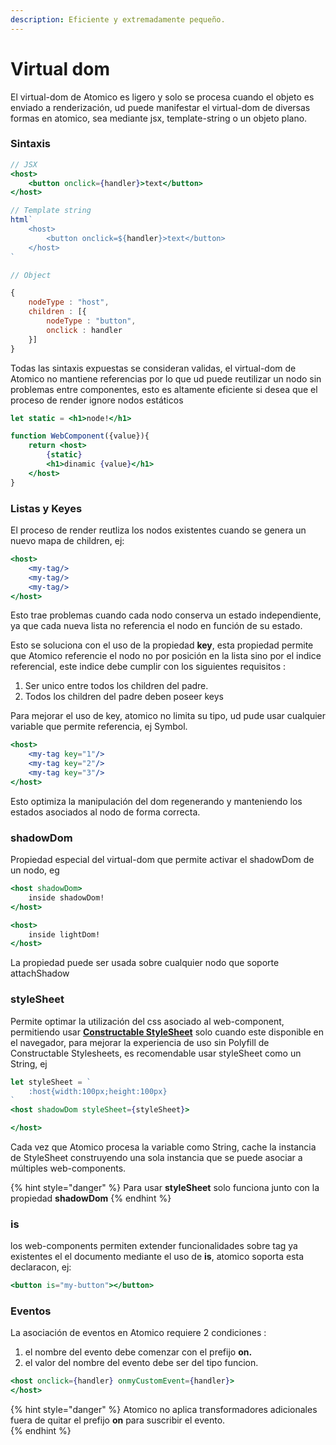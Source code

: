 ```yaml
---
description: Eficiente y extremadamente pequeño.
---
```


# Virtual dom

El virtual-dom de Atomico es ligero y solo se procesa cuando el objeto es enviado a renderización, ud puede manifestar el virtual-dom de diversas formas en atomico, sea mediante jsx, template-string o un objeto plano.

### Sintaxis

```jsx
// JSX
<host>
    <button onclick={handler}>text</button>
</host>

// Template string
html`
    <host>
        <button onclick=${handler}>text</button>
    </host>
`

// Object

{
    nodeType : "host",
    children : [{
        nodeType : "button",
        onclick : handler
    }]
}
```

Todas las sintaxis expuestas se consideran validas, el virtual-dom de Atomico no mantiene referencias por lo que ud puede reutilizar un nodo sin problemas entre componentes, esto es altamente eficiente si desea que el proceso de render ignore nodos estáticos

```jsx
let static = <h1>node!</h1>

function WebComponent({value}){
    return <host>
        {static}
        <h1>dinamic {value}</h1>
    </host>
}
```

### Listas y Keyes

El proceso de render reutliza los nodos existentes cuando se genera un nuevo mapa de children, ej:

```jsx
<host>
    <my-tag/>
    <my-tag/>
    <my-tag/>    
</host>
```

Esto trae problemas cuando cada nodo conserva un estado independiente, ya que cada nueva lista no referencia el nodo en función de su estado.

Esto se soluciona con el uso de la propiedad **key**, esta propiedad permite que Atomico referencie el nodo no por posición en la lista sino por el indice referencial, este indice debe cumplir con los siguientes requisitos : 

1. Ser unico entre todos los children del padre.
2. Todos los children del padre deben poseer keys

Para mejorar el uso de key, atomico no limita su tipo, ud pude usar cualquier variable que permite referencia, ej Symbol.

```jsx
<host>
    <my-tag key="1"/>
    <my-tag key="2"/>
    <my-tag key="3"/>   
</host>
```

Esto optimiza la manipulación del dom regenerando y manteniendo los estados asociados al nodo de forma correcta.

### shadowDom

Propiedad especial del virtual-dom que permite activar el shadowDom de un nodo, eg

```jsx
<host shadowDom>
    inside shadowDom!
</host>

<host>
    inside lightDom!
</host>
```

La propiedad puede ser usada sobre cualquier nodo que soporte attachShadow

### styleSheet

Permite optimar la utilización del css asociado al web-component, permitiendo usar [**Constructable StyleSheet**](https://developers.google.com/web/updates/2019/02/constructable-stylesheets) solo cuando este disponible en el navegador, para mejorar la experiencia de uso sin Polyfill de Constructable Stylesheets, es recomendable usar styleSheet como un String, ej

```jsx
let styleSheet = `
    :host{width:100px;height:100px}
`
<host shadowDom styleSheet={styleSheet}>

</host>
```

Cada vez que Atomico procesa la variable como String, cache la instancia de StyleSheet construyendo una sola instancia que se puede asociar a múltiples web-components.

{% hint style="danger" %}
Para usar **styleSheet** solo funciona junto con la propiedad **shadowDom**
{% endhint %}

### is

los web-components permiten extender funcionalidades sobre tag ya existentes el el documento mediante el uso de **is**,  atomico soporta esta declaracon, ej:

```jsx
<button is="my-button"></button>
```

### Eventos

La asociación de eventos en Atomico requiere 2 condiciones :

1. el nombre del evento debe comenzar con el prefijo **on.**
2. el valor del nombre del evento debe ser del tipo funcion.

```jsx
<host onclick={handler} onmyCustomEvent={handler}>
</host>
```

{% hint style="danger" %}
Atomico no aplica transformadores adicionales fuera de quitar el prefijo **on** para suscribir el evento.  
{% endhint %}



